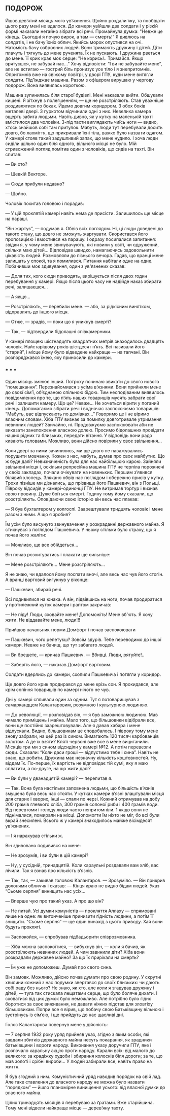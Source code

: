## ПОДОРОЖ

Йшов дев’ятий місяць мого ув’язнення.
Щойно роздали їжу, та пообідати цього разу мені не вдалося.
До камери увійшли два солдати і у різкій формі наказали негайно зібрати всі речі.
Промайнула думка: "Невже це кінець.
Сьогодні я почую вирок, а там — смерть!” Я дивлюсь на солдатів, і не бачу їхніх облич.
Якийсь морок опустився на очі.
Натомість бачу озброєних людей.
Вони тримають дружину і дітей.
Діти плачуть і тягнуть до мене рученята.
Їх не пускають.
І дружина рветься до мене.
її крик крає моє серце: "Не корись!..
Тримайся.
Якщо врятуєшся, не забувай нас...” Хочу відповісти: “І ви не забувайте мене”, але не встигаю — гострий біль пронизує усе тіло і я знепритомнів.
Опритомнів вже на свіжому повітрі, у дворі ГПУ, куди мене витягли солдати.
Під’їжджає машина.
Разом з офіцером вирушаю у чергову подорож.
Вона виявилась короткою.

Машина зупинилась біля старої будівлі.
Мені наказали вийти.
Обшукали кишені.
Я зітхнув з полегшенням, — ще не розстріляють.
Став уважніше роздивлятися по боках.
Йдемо довгим коридором.
З обох боків металеві двері.
З гуркотом відчинили одні з них.
Невелика камера вщерть забита людьми.
Навіть дивно, як у кутку на маленькій тахті вмістилося два чоловіки.
З-під тахти виглядають чиїсь ноги — видно, хтось знайшов собі там притулок.
Мабуть, люди тут перебували досить довго, бо лахміття, що прикривали їхні тіла, важко було назвати одягом.
У камері стояв такий задушливий запах, що мене нудило.
І хоча люди сиділи щільно один біля одного, вільного місця не було.
Мій стривожений погляд помітив один з чоловіків, що сидів на тахті.
Він спитав:

— Ви хто?

— Шевкій Векторе.

— Сюди прибули недавно?

— Щойно.

Чоловік похитав головою і порадив:

— У цій проклятій камері навіть нема де присісти.
Залишилось ще місце на параші.

“Він жартує”, — подумав я.
Обвів всіх поглядом.
Ні, ці люди доведені до такого стану, що довго не зможуть жартувати.
Скористався його пропозицією і вмостився на парашу.
І одразу посипалися запитання: звідки я, у чому мене звинувачують, які новини у світі, чи одружений, скільки маю дітей...
Відповідав швидко, намагаючись задовольнити цікавість людей.
Розмовляли до пізнього вечора.
Гадав, що вранці мене залишать у спокої, та я помилився.
Питання набігали одне на одне.
Побачивши моє здивування, один з ув'язнених сказав:

— Доля тих, кого сюди приводять, вирішується після двох годин перебування у камері.
Якщо після цього часу не надійде наказ збирати речі, залишаєшся...

— А якщо...

— Розстріляють, — перебили мене. — або, за рідкісним винятком, відправлять до іншого місця.

— Отже, — зрадів, — поки що я уникнув смерті?

— Так, — підтвердили бідолашні співкамерники.

У камері площею шістнадцять квадратних метрів знаходилось двадцять чоловік.
Найстарішому років шістдесят п’ять.
Всі називали його “старий”, і місце йому було відведене найкраще — на тапчані.
Він розпоряджався їжею, яку приносили до камери.

### * * *

Один місяць змінює інший.
Потроху починаю звикати до свого нового “помешкання”. Перезнайомився з усіма в’язнями.
Вони прийняли мене до своєї сім’ї, об’єднаною спільною бідою.
Тим несподіваним виявилось повідомлення про те, що п’ять наших товаришів мусять забрати свої речі і залишити камеру.
Що це?
Невже...
Не хочеться вірити у поганий кінець.
Допомагаємо зібрати речі і водночас заспокоюємо товаришів: “Мабуть, вас відпускають по домівках...” Говоримо це і не віримо власним словам.
Хіба ГПУ визнає за помилку довготривале утримання невинних людей?
Звичайно, ні.
Продовжуємо заспокоювати аби не виказати занепокоєння власною долею.
Просимо бідолашних провідати наших рідних та близьких, передати вітання.
У відповідь вони радо кивають головами.
Можливо, вони дійсно повірили у своє звільнення...

Коли двері за ними зачинились, ми ще довго не наважувались порушити мовчанку.
Кожен з нас, мабуть, думав про своє майбутнє.
Що ж буде далі?
Невизначеність була для нас найбільшою карою.
Зайняли звільнені місця і, оскільки репресійна машина ГПУ не терпіла порожнечі у своїх закладах, почали очікувати на новеньких.
Першим з’явився білявий хлопець.
Злякано обвів нас поглядом і обережно присів у кутку.
Трохи пізніше ми дізнались, що прізвище його Пашкевич, він з Польщі.
Півроку відсидів у камері-одиночці ГПУ.
Не витримав тортур і визнав свою провину.
Дуже боїться смерті.
Годину тому йому сказали, що розстріляють.
Оповідаючи свою історію він весь час плакав:

— Я був бухгалтером у колгоспі.
Заарештували тридцять чоловік і мене разом з ними.
А що я зробив?

Їм усім було висунуто звинувачення у розкраданні державного майна.
Я стикнувся з поглядом Пашкевича.
У ньому стільки було страху, що я почав його жаліти:

— Можливо, ще все обійдеться...

Він почав розхитуватись і плакати ще сильніше:

— Мене розстріляють...
Мене розстріляють...

Я не знаю, чи вдалося йому поспати вночі, але весь час чув його стогін.
А вранці вартовий вигукнув у віконце:

— Пашкевич, збирай речі.

Всі подивилися на юнака.
А він, підвівшись на ноги, почав продиратися у протилежний куток камери і раптом закричав:

— Не піду!
Люди, сховайте мене!
Допоможіть!
Мене вб’ють.
Я хочу жити.
Не віддавайте мене, люди!!!

Прийшов начальник тюрми Домфорт і почав заспокоювати

— Пашкевич, чого репетуєш?
Зовсім здурів.
Тебе переводимо до іншої камери.
Невже не бачиш, що тут забагато людей.

— Ви брешете, — кричав Пашкевич. — Вбивці.
Люди, рятуйте!..

— Заберіть його, — наказав Домфорт вартовим.

Солдати вдерлись до камери, схопили Пашкевича і потягли у коридор.

Ще довго його крик продирався до мене крізь сон.
Я прокидався, але крім сопіння товаришів по камері нічого не чув.

Дні у камері спливали один за одним.
Тут я потоваришував з самаркандцем Калантаровим, розумною і культурною людиною.

— До революції, — розповідав він, — я був заможною людиною.
Мав чимало приміщень і майна.
Мало того, що більшовики відібрали все, вони ще постійно заарештовували.
Але я давав хабара і мене відпускали.
Видно, більшовикам це сподобалось.
І півроку тому мене знову забрали, на цей раз із сином.
Вимагають 120 тисяч карбованців золотом.
А де їх взяти?
Кляті червоні вже все в мене вициганили.
Місяців три ми з сином відсиділи у камері №12.
А потім перевезли сюди.
Сказали: “Коли даси гроші — відпустимо тебе і сина”. Навіть не знаю, що робити.
Дружина має незначну кількість коштовностей.
Ну, віддам їх.
По-перше, їх вартість не відповідає тій сумі, яку я маю сплатити, а по-друге, на що жити далі?

— Ви були у дванадцятій камері? — перепитав я.

— Так.
Вона була настільки заповнена людьми, що більшість в’язнів змушена була весь час стояти.
У кутках камери в’язні влаштували місця для старих і хворих, інші — спали по черзі.
Кожний отримував на добу 200 грамів глевкого хліба, 300 грамів солоної риби і 400 грамів води.
Від перевтоми і голоду люди часто непритомніли.
1 якщо вони не піднімалися, помирали на місці.
Допомогти їм ніхто не міг, бо всі були вкрай знесилені.
Всього ж у камері знаходилось майже вісімдесят ув’язнених.

— І я нарахував стільки ж.

Він здивовано подивився на мене:

— Не зрозумів, і ви були в цій камері?

— Ну, у сусідній, тринадцятій.
Коли караульні роздавали вам хліб, вас лічили.
Так я взнав про кількість в’язнів.

— Так, так, — закивав головою Калантаров. — Зрозуміло. — Він прикрив долонями обличчя і сказав: — Кінця краю не видно бідам людей.
Указ “Сьоме серпня” винищить нас усіх...

— Вперше чую про такий указ.
А про що він?

— Не питай.
Усі думки комуністів — прокляття Аллаху — спрямовані лише на одне: як витонченіше принизити гідність людини, а потім її знищити.
"Сьоме серпня” — ще один винахід з цього приводу.
Хай вони будуть прокляті.

— Заспокойся, — спробував підбадьорити співрозмовника.

— Хіба можна заспокоїтися, — вибухнув він, — коли я бачив, як розстрілюють невинних людей.
А чим завинили діти?
Хіба вони розкрадали державне майно?
За що їх прирікали на смерть?

— Їм уже не допоможеш.
Думай про свого сина.

Він замовк.
Можливо, дійсно почав думати про свою родину.
У скрутні хвилини кожний з нас подумки звертався до своїх близьких: чи дають собі раду без нього?
Не знаю, як хто, але коли я згадував дружину і дітей, — туга так стискала лещатами серце, що було боляче дихати.
І сховатися від цих думок було неможливо.
Але потрібно було гідно боротися за своє виживання, не давати ніяких підстав для зловтіху більшовикам.
Попри все я вірив, що побачу свою Батьківщину вільною і зустрінусь із сім’єю, і ще прийдуть до нас щасливі дні.

Голос Калантарова повернув мене у дійсність:

— 7 серпня 1932 року уряд прийняв указ, згідно з яким особи, які завдали збитків державного майна несуть покарання, як зрадники батьківщини і вороги народу.
Виконання указу доручили ГПУ, яке і розпочало каральну акцію проти народу.
Карали всіх: від малого до великого: за крадіжку худоби і збирання колосків біля дороги; за те, що мав золоті і срібні вироби...
У людей забирали все, навіть право на життя.

Я був згодний з ним.
Комуністичний уряд наводив порядок на свій лад.
Але таке ставлення до власного народу не можна було назвати “порядком” — йшло планомірне винищення усього: від власної думки до власного майна.

Цілих тринадцять місяців я перебуваю за ґратами.
Вже старійшина.
Тому мені відвели найкраще місце — дерев’яну тахту.
